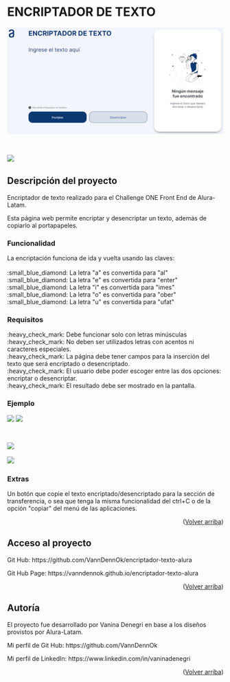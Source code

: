 <h1>ENCRIPTADOR DE TEXTO</h1>
<p align="center"><img src="./assets/Portada.png" alt="vista del encriptador" width="600"></p>
<br>
<p align="left"><img src="https://img.shields.io/badge/STATUS-EN%20DESAROLLO-green"></p>
<h2>Descripción del proyecto</h2>
<p>   Encriptador de texto realizado para el Challenge ONE Front End de Alura-Latam.</p>
<p>   Esta página web permite encriptar y desencriptar un texto, además de copiarlo al portapapeles.</p>
<h3>Funcionalidad</h3>
<p>   La encriptación funciona de ida y vuelta usando las claves:<br>
<br>     :small_blue_diamond: La letra "a" es convertida para "al"
<br>     :small_blue_diamond: La letra "e" es convertida para "enter"
<br>     :small_blue_diamond: La letra "i" es convertida para "imes"
<br>     :small_blue_diamond: La letra "o" es convertida para "ober"
<br>     :small_blue_diamond: La letra "u" es convertida para "ufat"</p>
<h3>Requisitos</h3>
<p>     :heavy_check_mark: Debe funcionar solo con letras minúsculas
<br>     :heavy_check_mark: No deben ser utilizados letras con acentos ni caracteres especiales.
<br>     :heavy_check_mark: La página debe tener campos para la inserción del texto que será encriptado o desencriptado.
<br>     :heavy_check_mark: El usuario debe poder escoger entre las dos opciones: encriptar o desencriptar.
<br>     :heavy_check_mark: El resultado debe ser mostrado en la pantalla.</p>
<h3>Ejemplo</h3>      
      <p align="left"><img src="https://img.shields.io/badge/gato-gray?style=flat"> <img src="https://img.shields.io/badge/galtober-gray?style=flat"></p>
      <br>
      <p align="left"><img src="https://img.shields.io/badge/galtober-gray?style=flat"></p>
      <p align="left"><img src="https://img.shields.io/badge/gato-gray?style=flat"></p>
<h3>Extras</h3>
<p>   Un botón que copie el texto encriptado/desencriptado para la sección de transferencia, o sea que tenga la misma funcionalidad del ctrl+C o de la opción "copiar" del menú de las aplicaciones.</p>
<p align="right">(<a href="#readme-top">Volver arriba</a>)</p>
<h2>Acceso al proyecto</h2>
<p>   Git Hub: https://github.com/VannDennOk/encriptador-texto-alura</p>
<p>   Git Hub Page: https://vanndennok.github.io/encriptador-texto-alura</p>
<p align="right">(<a href="#readme-top">Volver arriba</a>)</p>
<h2>Autoría</h2>
<p>   El proyecto fue desarrollado por Vanina Denegri en base a los diseños provistos por Alura-Latam.</p>
<p>   Mi perfil de Git Hub: https://github.com/VannDennOk</p>
<p>   Mi perfil de LinkedIn: https://www.linkedin.com/in/vaninadenegri</p>
<p align="right">(<a href="#readme-top">Volver arriba</a>)</p>
